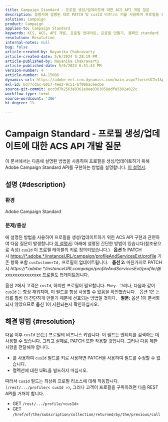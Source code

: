```yaml
---
title: Campaign Standard - 프로필 생성/업데이트에 대한 ACS API 개발 질문
description: 설명서에 설명된 대로 PATCH 및 cusId 비즈니스 키를 사용하여 프로필을 생성/업데이트하기 위해 ACS API를 구현하는 방법을 알아봅니다.
solution: Campaign
product: Campaign
applies-to: Campaign Standard
keywords: KCS, ACS, API 개발, 프로필 업데이트, 프로필 만들기, 캠페인 standard
resolution: Resolution
internal-notes: null
bug: false
article-created-by: Nayanika Chakravarty
article-created-date: 5/6/2024 5:28:19 PM
article-published-by: Nayanika Chakravarty
article-published-date: 5/6/2024 6:51:43 PM
version-number: 4
article-number: KA-15086
dynamics-url: https://adobe-ent.crm.dynamics.com/main.aspx?forceUCI=1&pagetype=entityrecord&etn=knowledgearticle&id=826c6205-ce0b-ef11-9f8a-6045bd0065b6
exl-id: bd77cdac-6017-4ee2-9c51-bf006aceecbe
source-git-commit: ecc0d7b2563e8361e9ee0383058edfa5302a022c
workflow-type: tm+mt
source-wordcount: '306'
ht-degree: 1%

---
```


# Campaign Standard - 프로필 생성/업데이트에 대한 ACS API 개발 질문


이 문서에서는 다음에 설명된 방법을 사용하여 프로필을 생성/업데이트하기 위해 Adobe Campaign Standard API를 구현하는 방법을 설명합니다. [이 설명서](https://experienceleague.adobe.com/docs/campaign-standard/using/working-with-apis/managing-profiles/updating-profiles.html?lang=en).

## 설명 {#description}


### 환경

Adobe Campaign Standard

### 문제/증상

에 설명된 방법을 사용하여 프로필을 생성/업데이트하기 위한 ACS API 구현과 관련하여 다음 질문이 발생합니다 [이 설명서](https://experienceleague.adobe.com/docs/campaign-standard/using/working-with-apis/managing-profiles/updating-profiles.html?lang=en): 아래에 설명된 간단한 방법이 있습니다(참조용으로 속성) `cusId` 이 프로필 테이블의 키로 정의되었습니다.)
 
<b>옵션 1:</b> PATCH 시 [https://\*.adobe.\*/instanceURL/campaign/profileAndServicesExt/profile](https://na01.safelinks.protection.outlook.com/?url=https://mc.adobe.io/unilever-mkt-stage1/campaign/profileAndServicesExt/profile&amp;amp;data=02%7c01%7c%7c7ae64aa57f294ebc9d7d08d4bd48ea2f%7cfa7b1b5a7b34438794aed2c178decee1%7c0%7c0%7c636341568263078022&amp;amp;sdata=EVqAIvzLyFYiHf18eFGtnFm9ya/lLg2YfH5T3xer/9E%3D&amp;amp;reserved=0) 기존 항목 포함 `cusCustomerId,` 프로필이 업데이트됩니다.
 
<b>옵션 2: </b>마찬가지로 PATCH 시 *https://\*.adobe.\*/instanceURLcampaign/profileAndServicesExt/profile/@xxxxxxxxxxxxxxx* 프로필도 업데이트됩니다.

옵션 2에서 고객은 `cusId`, 하지만 프로필이 필요합니다. `Pkey.` 그러나, 다음과 같이 `cusId` 는 항상 채워지며, 이 필드를 항상 사용할 수 있음을 확인했습니다.
 
옵션 1은 논리를 훨씬 더 간단하게 만들기 때문에 선호되는 방법일 것이다.
 
<b>질문:</b> 옵션 1이 문서화되지 않았으므로 옵션 1이 지원되는지 확인하십시오.


## 해결 방법 {#resolution}


다음 이후 `cusId` 은(는) 프로필의 비즈니스 키입니다. 이 필드는 엔티티를 검색하는 데 사용할 수 있습니다. 그리고 실제로, PATCH 또한 작용할 것입니다. 그러나 다음 제한 사항을 전달해야 합니다.

- 를 사용하여 `cusId` 필드를 키로 사용하면 PATCH을 사용하여 필드를 수정할 수 없습니다.
- 컬렉션에 대한 URL을 빌드하지 마십시오.


따라서 `cusId` 필드는 최상위 프로필 리소스에 대해 작동합니다. `(/rest/.../profile/< cusId >)`<b>, </b>그러나 고객이 프로필을 구독하려면 다음 REST API를 거쳐야 합니다.

- GET `/rest/.../profile/<cusId>`
- GET `/href/of/the/subscription/collection/returned/by/the/previous/call`
